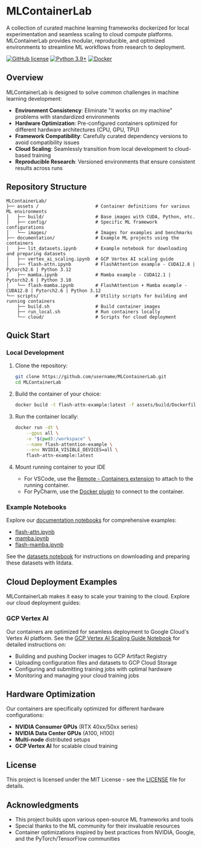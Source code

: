 # MLContainerLab

A collection of curated machine learning frameworks dockerized for local experimentation and seamless scaling to cloud compute platforms. MLContainerLab provides modular, reproducible, and optimized environments to streamline ML workflows from research to deployment.

[![GitHub license](https://img.shields.io/badge/license-GPLv3-blue.svg)](https://opensource.org/licenses/GPL-3.0)
[![Python 3.9+](https://img.shields.io/badge/python-3.9+-blue.svg)](https://www.python.org/downloads/)
[![Docker](https://img.shields.io/badge/docker-%230db7ed.svg?style=flat&logo=docker&logoColor=white)](https://www.docker.com/)

## Overview

MLContainerLab is designed to solve common challenges in machine learning development:

- **Environment Consistency**: Eliminate "it works on my machine" problems with standardized environments
- **Hardware Optimization**: Pre-configured containers optimized for different hardware architectures (CPU, GPU, TPU)
- **Framework Compatibility**: Carefully curated dependency versions to avoid compatibility issues
- **Cloud Scaling**: Seamlessly transition from local development to cloud-based training
- **Reproducible Research**: Versioned environments that ensure consistent results across runs

## Repository Structure

```
MLContainerLab/
├── assets /                     # Container definitions for various ML environments
│   ├── build/                   # Base images with CUDA, Python, etc.
│   ├── config/                  # Specific ML framework configurations
│   └── images/                  # Images for examples and benchmarks
├── documentation/               # Example ML projects using the containers
│   ├── lit_datasets.ipynb       # Example notebook for downloading and preparing datasets
│   ├── vertex_ai_scaling.ipynb  # GCP Vertex AI scaling guide
│   ├── flash-attn.ipynb         # FlashAttention example - CUDA12.8 | Pytorch2.6 | Python 3.12
│   ├── mamba.ipynb              # Mamba example - CUDA12.1 | Pytorch2.6 | Python 3.10
│   └── flash-mamba.ipynb        # FlashAttention + Mamba example - CUDA12.8 | Pytorch2.6 | Python 3.12
└── scripts/                     # Utility scripts for building and running containers
    ├── build.sh                 # Build container images
    ├── run_local.sh             # Run containers locally
    └── cloud/                   # Scripts for cloud deployment
```

## Quick Start

### Local Development

1. Clone the repository:
   ```bash
   git clone https://github.com/username/MLContainerLab.git
   cd MLContainerLab
   ```

2. Build the container of your choice:
   ```bash
   docker build -t flash-attn-example:latest -f assets/build/Dockerfile.flashattn.cu128py26cp312 .
   ```

3. Run the container locally:
   ```bash
   docker run -dt \
       --gpus all \
       -v "$(pwd):/workspace" \
       --name flash-attention-example \
       --env NVIDIA_VISIBLE_DEVICES=all \
       flash-attn-example:latest
   ```

4. Mount running container to your IDE
   - For VSCode, use the [Remote - Containers extension](https://marketplace.visualstudio.com/items?itemName=ms-vscode-remote.remote-containers) to attach to the running container.
    - For PyCharm, use the [Docker plugin](https://www.jetbrains.com/help/pycharm/docker.html) to connect to the container.

### Example Notebooks

Explore our [documentation notebooks](/documentation) for comprehensive examples:

- [flash-attn.ipynb](/documentation/flash-attn.ipynb)
- [mamba.ipynb](/documentation/mamba.ipynb)
- [flash-mamba.ipynb](/documentation/flash-mamba.ipynb)

See the [datasets notebook](/documentation/lit_datasets.ipynb) for instructions on downloading and preparing these datasets with litdata.

## Cloud Deployment Examples

MLContainerLab makes it easy to scale your training to the cloud. Explore our cloud deployment guides:

### GCP Vertex AI

Our containers are optimized for seamless deployment to Google Cloud's Vertex AI platform. See the [GCP Vertex AI Scaling Guide Notebook](/documentation/vertex_ai_scaling.ipynb) for detailed instructions on:

- Building and pushing Docker images to GCP Artifact Registry
- Uploading configuration files and datasets to GCP Cloud Storage
- Configuring and submitting training jobs with optimal hardware
- Monitoring and managing your cloud training jobs

## Hardware Optimization

Our containers are specifically optimized for different hardware configurations:

- **NVIDIA Consumer GPUs** (RTX 40xx/50xx series)
- **NVIDIA Data Center GPUs** (A100, H100)
- **Multi-node** distributed setups
- **GCP Vertex AI** for scalable cloud training

## License

This project is licensed under the MIT License - see the [LICENSE](LICENSE) file for details.

## Acknowledgments

- This project builds upon various open-source ML frameworks and tools
- Special thanks to the ML community for their invaluable resources
- Container optimizations inspired by best practices from NVIDIA, Google, and the PyTorch/TensorFlow communities